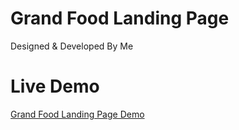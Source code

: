 # Grand Food Landing Page
Designed & Developed By Me
# Live Demo
[Grand Food Landing Page Demo](https://basem10r.github.io/grand-food/)
